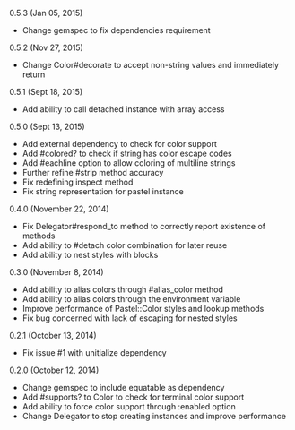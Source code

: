 0.5.3 (Jan 05, 2015)

* Change gemspec to fix dependencies requirement

0.5.2 (Nov 27, 2015)

* Change Color#decorate to accept non-string values and immediately return

0.5.1 (Sept 18, 2015)

* Add ability to call detached instance with array access

0.5.0 (Sept 13, 2015)

* Add external dependency to check for color support
* Add #colored? to check if string has color escape codes
* Add #eachline option to allow coloring of multiline strings
* Further refine #strip method accuracy
* Fix redefining inspect method
* Fix string representation for pastel instance

0.4.0 (November 22, 2014)

* Fix Delegator#respond_to method to correctly report existence of methods
* Add ability to #detach color combination for later reuse
* Add ability to nest styles with blocks

0.3.0 (November 8, 2014)

* Add ability to alias colors through #alias_color method
* Add ability to alias colors through the environment variable
* Improve performance of Pastel::Color styles and lookup methods
* Fix bug concerned with lack of escaping for nested styles

0.2.1 (October 13, 2014)

* Fix issue #1 with unitialize dependency

0.2.0 (October 12, 2014)

* Change gemspec to include equatable as dependency
* Add #supports? to Color to check for terminal color support
* Add ability to force color support through :enabled option
* Change Delegator to stop creating instances and improve performance
